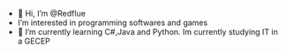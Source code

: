 - 👋 Hi, I’m @Redflue
- I’m interested in programming softwares and games
- 🌱 I’m currently learning C#,Java and Python.
  Im currently studying IT in a GECEP

<!---
Redflue/Redflue is a ✨ special ✨ repository because its `README.md` (this file) appears on your GitHub profile.
You can click the Preview link to take a look at your changes.
--->
